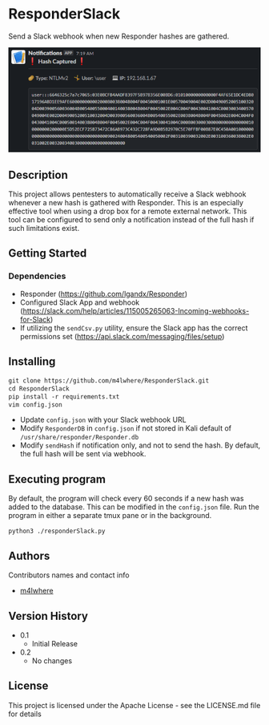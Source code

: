 # ResponderSlack

Send a Slack webhook when new Responder hashes are gathered.

![Example Webhook](ResponderSlack_Example.png)

## Description

This project allows pentesters to automatically receive a Slack webhook whenever a new hash is gathered with Responder. This is an especially effective tool when using a drop box for a remote external network. This tool can be configured to send only a notification instead of the full hash if such limitations exist.

## Getting Started

### Dependencies

* Responder (https://github.com/lgandx/Responder)
* Configured Slack App and webhook (https://slack.com/help/articles/115005265063-Incoming-webhooks-for-Slack)
* If utilizing the `sendCsv.py` utility, ensure the Slack app has the correct permissions set (https://api.slack.com/messaging/files/setup)

## Installing

```
git clone https://github.com/m4lwhere/ResponderSlack.git
cd ResponderSlack
pip install -r requirements.txt
vim config.json
```
* Update `config.json` with your Slack webhook URL
* Modify `ResponderDB` in `config.json` if not stored in Kali default of `/usr/share/responder/Responder.db`
* Modify `sendHash` if notification only, and not to send the hash. By default, the full hash will be sent via webhook.

## Executing program
By default, the program will check every 60 seconds if a new hash was added to the database. This can be modified in the `config.json` file. Run the program in either a separate tmux pane or in the background.
```
python3 ./responderSlack.py
```

## Authors

Contributors names and contact info

* [m4lwhere](https://m4lwhere.org) 

## Version History

* 0.1
    * Initial Release
* 0.2
    * No changes

## License

This project is licensed under the Apache License - see the LICENSE.md file for details
